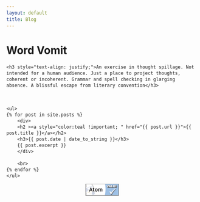 ```yaml
---
layout: default
title: Blog
---
```


<h1>Word Vomit</h1>

<div class="container">

    <h3 style="text-align: justify;">An exercise in thought spillage. Not intended for a human audience. Just a place to project thoughts, coherent or incoherent. Grammar and spell checking in glarging absence. A blissful escape from literary convention</h3>

  <br>

    <ul>
    {% for post in site.posts %}
        <div>
        <h2 ><a style="color:teal !important; " href="{{ post.url }}">{{ post.title }}</a></h2>
        <h3>{{ post.date | date_to_string }}</h3>
        {{ post.excerpt }}
        </div>
        
        <br>
    {% endfor %}
    </ul>

  <a href="http://validator.w3.org/feed/check.cgi?url=https%3A//nzge.github.io/feed.xml" style="display: block; text-align: center; margin: auto;">
    <img src="/assets/media/!misc/icons/valid-atom.png" alt="[Valid Atom 1.0]" title="Validate my Atom 1.0 feed" />
  </a>

  <br>
  
</div>